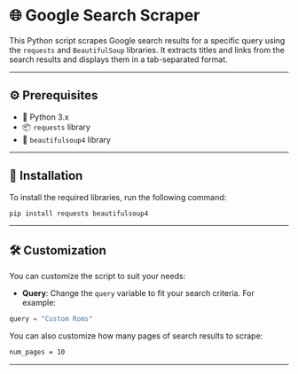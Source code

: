 # 🌐 Google Search Scraper

This Python script scrapes Google search results for a specific query using the `requests` and `BeautifulSoup` libraries. It extracts titles and links from the search results and displays them in a tab-separated format.

---

## ⚙️ Prerequisites

- 🐍 Python 3.x
- 📦 `requests` library
- 🍲 `beautifulsoup4` library

---

## 💾 Installation

To install the required libraries, run the following command:

```bash
pip install requests beautifulsoup4
```
---

## 🛠️ Customization

You can customize the script to suit your needs:

- **Query**: Change the `query` variable to fit your search criteria. For example:

```python
query = "Custom Roms"
```

You can also customize how many pages of search results to scrape:

```page
num_pages = 10
```
---

